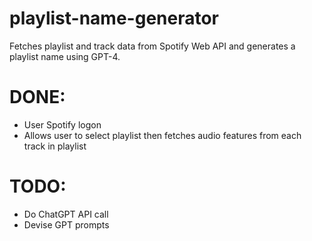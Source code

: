 # playlist-name-generator

Fetches playlist and track data from Spotify Web API and generates a playlist name using GPT-4.

# DONE: 
- User Spotify logon
- Allows user to select playlist then fetches audio features from each track in playlist
  
# TODO:
- Do ChatGPT API call
- Devise GPT prompts

  
